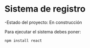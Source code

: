 <h1>Sistema de registro</h1>

-Estado del proyecto: En construcción

Para ejecutar el sistema debes poner:

```npm install react```

